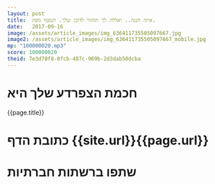 ```yaml
---
layout: post
title:  איזה חננה.. יאללה לך תחזור לדוכן שלך. תנפנף מפה.
date:   2017-09-16
image: /assets/article_images/img_636411735505097667.jpg
image2: /assets/article_images/img_636411735505097667_mobile.jpg
mp: "100000020.mp3"
score: 100000020
theid: 7e3d70f8-0fcb-487c-969b-2d3dab50dcba
---
```

# חכמת הצפרדע שלך היא
{{page.title}}

# כתובת הדף {{site.url}}{{page.url}}
# שתפו ברשתות חברתיות